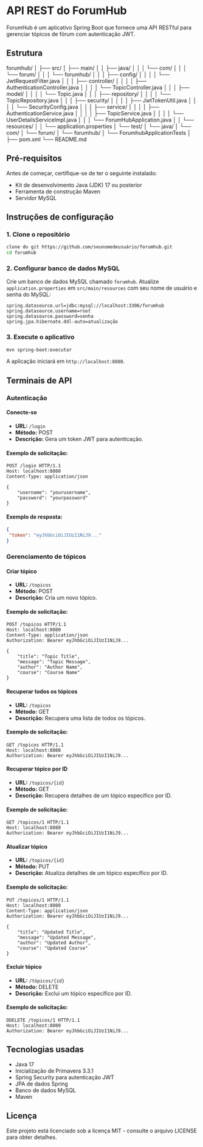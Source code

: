 # API REST do ForumHub

ForumHub é um aplicativo Spring Boot que fornece uma API RESTful para gerenciar tópicos de fórum com autenticação JWT.

## Estrutura

forumhub/
│
├── src/
│   ├── main/
│   │   ├── java/
│   │   │   └── com/
│   │   │       └── forum/
│   │   │           └── forumhub/
│   │   │               ├── config/
│   │   │               │   └── JwtRequestFilter.java
│   │   │               ├── controller/
│   │   │               │   ├── AuthenticationController.java
│   │   │               │   └── TopicController.java
│   │   │               ├── model/
│   │   │               │   └── Topic.java
│   │   │               ├── repository/
│   │   │               │   └── TopicRepository.java
│   │   │               ├── security/
│   │   │               │   ├── JwtTokenUtil.java
│   │   │               │   └── SecurityConfig.java
│   │   │               ├── service/
│   │   │               │   ├── AuthenticationService.java
│   │   │               │   ├── TopicService.java
│   │   │               │   └── UserDetailsServiceImpl.java
│   │   │               └── ForumHubApplication.java
│   │   └── resources/
│   │       └── application.properties
│   └── test/
│       └── java/
│           └── com/
│               └── forum/
│                   └── forumhub/
│                       └── ForumhubApplicationTests
│
├── pom.xml
└── README.md


## Pré-requisitos

Antes de começar, certifique-se de ter o seguinte instalado:
- Kit de desenvolvimento Java (JDK) 17 ou posterior
- Ferramenta de construção Maven
- Servidor MySQL

## Instruções de configuração

### 1. Clone o repositório

```bash
clone do git https://github.com/seunomedeusuário/forumhub.git
cd forumhub
```

### 2. Configurar banco de dados MySQL

Crie um banco de dados MySQL chamado `forumhub`. Atualize `application.properties` em `src/main/resources` com seu nome de usuário e senha do MySQL:
```propriedades
spring.datasource.url=jdbc:mysql://localhost:3306/forumhub
spring.datasource.username=root
spring.datasource.password=senha
spring.jpa.hibernate.ddl-auto=atualização
```

### 3. Execute o aplicativo

```bash
mvn spring-boot:executar
```

A aplicação iniciará em `http://localhost:8080`.

## Terminais de API

### Autenticação

#### Conecte-se

- **URL:** `/login`
- **Método:** POST
- **Descrição:** Gera um token JWT para autenticação.

#### Exemplo de solicitação:

``` http 
POST /login HTTP/1.1
Host: localhost:8080
Content-Type: application/json

{
    "username": "yourusername",
    "password": "yourpassword"
}
```

#### Exemplo de resposta:
```json
{
 "token": "eyJhbGciOiJIUzI1NiJ9..."
}
```

### Gerenciamento de tópicos

#### Criar tópico

- **URL:** `/topicos`
- **Método:** POST
- **Descrição:** Cria um novo tópico.

#### Exemplo de solicitação:

``` http
POST /topicos HTTP/1.1
Host: localhost:8080
Content-Type: application/json
Authorization: Bearer eyJhbGciOiJIUzI1NiJ9...

{
    "title": "Topic Title",
    "message": "Topic Message",
    "author": "Author Name",
    "course": "Course Name"
}

```

#### Recuperar todos os tópicos

- **URL:** `/topicos`
- **Método:** GET
- **Descrição:** Recupera uma lista de todos os tópicos.

#### Exemplo de solicitação:

``` http
GET /topicos HTTP/1.1
Host: localhost:8080
Authorization: Bearer eyJhbGciOiJIUzI1NiJ9...

```

#### Recuperar tópico por ID

- **URL:** `/topicos/{id}`
- **Método:** GET
- **Descrição:** Recupera detalhes de um tópico específico por ID.

#### Exemplo de solicitação:
``` http
GET /topicos/1 HTTP/1.1
Host: localhost:8080
Authorization: Bearer eyJhbGciOiJIUzI1NiJ9...

```

#### Atualizar tópico

- **URL:** `/topicos/{id}`
- **Método:** PUT
- **Descrição:** Atualiza detalhes de um tópico específico por ID.

#### Exemplo de solicitação:
``` http
PUT /topicos/1 HTTP/1.1
Host: localhost:8080
Content-Type: application/json
Authorization: Bearer eyJhbGciOiJIUzI1NiJ9...

{
    "title": "Updated Title",
    "message": "Updated Message",
    "author": "Updated Author",
    "course": "Updated Course"
}

```

#### Excluir tópico

- **URL:** `/tópicos/{id}`
- **Método:** DELETE
- **Descrição:** Exclui um tópico específico por ID.

#### Exemplo de solicitação:
``` http
DDELETE /topicos/1 HTTP/1.1
Host: localhost:8080
Authorization: Bearer eyJhbGciOiJIUzI1NiJ9...
```

## Tecnologias usadas

- Java 17
- Inicialização de Primavera 3.3.1
- Spring Security para autenticação JWT
- JPA de dados Spring
- Banco de dados MySQL
- Maven

## Licença

Este projeto está licenciado sob a licença MIT - consulte o arquivo LICENSE para obter detalhes.